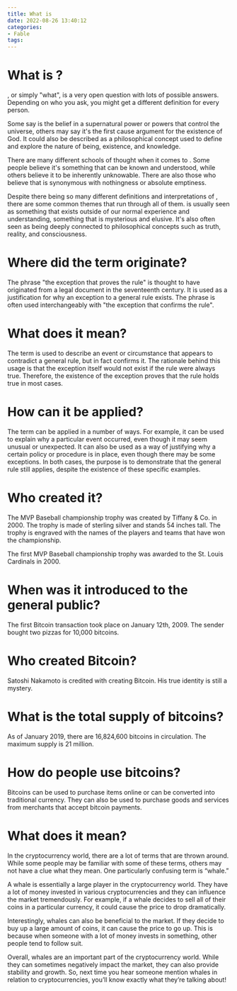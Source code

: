 ```yaml
---
title: What is 
date: 2022-08-26 13:40:12
categories:
- Fable
tags:
---
```



#  What is ?

, or simply "what", is a very open question with lots of possible answers. Depending on who you ask, you might get a different definition for every person.

Some say is the belief in a supernatural power or powers that control the universe, others may say it's the first cause argument for the existence of God. It could also be described as a philosophical concept used to define and explore the nature of being, existence, and knowledge.

There are many different schools of thought when it comes to . Some people believe it's something that can be known and understood, while others believe it to be inherently unknowable. There are also those who believe that is synonymous with nothingness or absolute emptiness.

Despite there being so many different definitions and interpretations of , there are some common themes that run through all of them. is usually seen as something that exists outside of our normal experience and understanding, something that is mysterious and elusive. It's also often seen as being deeply connected to philosophical concepts such as truth, reality, and consciousness.

#  Where did the term originate? 
The phrase "the exception that proves the rule" is thought to have originated from a legal document in the seventeenth century. It is used as a justification for why an exception to a general rule exists. The phrase is often used interchangeably with "the exception that confirms the rule". 

# What does it mean? 
The term is used to describe an event or circumstance that appears to contradict a general rule, but in fact confirms it. The rationale behind this usage is that the exception itself would not exist if the rule were always true. Therefore, the existence of the exception proves that the rule holds true in most cases. 

# How can it be applied? 
The term can be applied in a number of ways. For example, it can be used to explain why a particular event occurred, even though it may seem unusual or unexpected. It can also be used as a way of justifying why a certain policy or procedure is in place, even though there may be some exceptions. In both cases, the purpose is to demonstrate that the general rule still applies, despite the existence of these specific examples.

#  Who created it?

The MVP Baseball championship trophy was created by Tiffany & Co. in 2000. The trophy is made of sterling silver and stands 54 inches tall. The trophy is engraved with the names of the players and teams that have won the championship.

The first MVP Baseball championship trophy was awarded to the St. Louis Cardinals in 2000.

#  When was it introduced to the general public?

The first Bitcoin transaction took place on January 12th, 2009. The sender bought two pizzas for 10,000 bitcoins.

# Who created Bitcoin?

Satoshi Nakamoto is credited with creating Bitcoin. His true identity is still a mystery.

# What is the total supply of bitcoins?

As of January 2019, there are 16,824,600 bitcoins in circulation. The maximum supply is 21 million.

# How do people use bitcoins?

Bitcoins can be used to purchase items online or can be converted into traditional currency. They can also be used to purchase goods and services from merchants that accept bitcoin payments.

#  What does it mean?

In the cryptocurrency world, there are a lot of terms that are thrown around. While some people may be familiar with some of these terms, others may not have a clue what they mean. One particularly confusing term is “whale.”

A whale is essentially a large player in the cryptocurrency world. They have a lot of money invested in various cryptocurrencies and they can influence the market tremendously. For example, if a whale decides to sell all of their coins in a particular currency, it could cause the price to drop dramatically.

Interestingly, whales can also be beneficial to the market. If they decide to buy up a large amount of coins, it can cause the price to go up. This is because when someone with a lot of money invests in something, other people tend to follow suit.

Overall, whales are an important part of the cryptocurrency world. While they can sometimes negatively impact the market, they can also provide stability and growth. So, next time you hear someone mention whales in relation to cryptocurrencies, you’ll know exactly what they’re talking about!